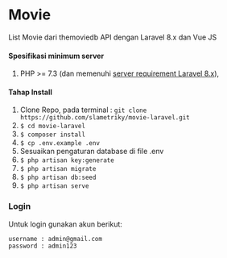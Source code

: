 # Movie
List Movie dari themoviedb API  dengan Laravel 8.x dan Vue JS
#### Spesifikasi minimum server
1. PHP >= 7.3 (dan memenuhi [server requirement Laravel 8.x](https://laravel.com/docs/8.x/deployment#server-requirements)),

#### Tahap Install
1. Clone Repo, pada terminal : `git clone https://github.com/slametriky/movie-laravel.git`
2. `$ cd movie-laravel`
3. `$ composer install`
4. `$ cp .env.example .env`
5. Sesuaikan pengaturan database di file .env 
6. `$ php artisan key:generate`
7. `$ php artisan migrate`
8. `$ php artisan db:seed`
9. `$ php artisan serve`

<h3>Login</h3>
Untuk login gunakan akun berikut:

    username : admin@gmail.com
    password : admin123
    

